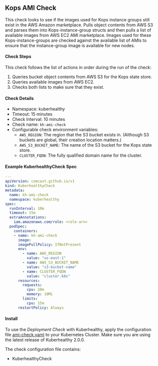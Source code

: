 ## Kops AMI Check

This check looks to see if the images used for Kops instance groups still exist in the AWS Amazon marketplace. Pulls object contents from AWS S3 and parses them into Kops-instance-group structs and then pulls a list of available images from AWS EC2 AMI marketplace. Images used for these Kops-instance-groups are checked against the available list of AMIs to ensure that the instance-group image is available for new nodes.

#### Check Steps

This check follows the list of actions in order during the run of the check:
1.  Queries bucket object contents from AWS S3 for the Kops state store.
2.  Queries available images from AWS EC2.
3.  Checks both lists to make sure that they exist.

#### Check Details

- Namespace: kuberhealthy
- Timeout: 15 minutes
- Check Interval: 10 minutes
- Check name: `kh-ami-check`
- Configurable check environment variables:
  - `AWS_REGION`: The region that the S3 bucket exists in. (Although S3 buckets are global, their creation location matters.)
  - `AWS_S3_BUCKET_NAME`: The name of the S3 bucket for the Kops state store.
  - `CLUSTER_FQDN`: The fully qualified domain name for the cluster.

#### Example KuberhealthyCheck Spec

```yaml
---
apiVersion: comcast.github.io/v1
kind: KuberhealthyCheck
metadata:
  name: kh-ami-check
  namespace: kuberhealthy
spec:
  runInterval: 10m
  timeout: 15m
  extraAnnotations:
    iam.amazonaws.com/role: <role-arn>
  podSpec:
    containers:
    - name: kh-ami-check
      image: 
      imagePullPolicy: IfNotPresent
      env:
        - name: AWS_REGION
          value: "us-east-1"
        - name: AWS_S3_BUCKET_NAME
          value: "s3-bucket-name"
        - name: CLUSTER_FQDN
          value: "cluster.k8s"
      resources:
        requests:
          cpu: 10m
          memory: 10Mi
        limits:
          cpu: 15m
      restartPolicy: Always

```

#### Install

To use the *Deployment Check* with Kuberhealthy, apply the configuration file [ami-check.yaml](ami-check.yaml) to your Kubernetes Cluster.
Make sure you are using the latest release of Kuberhealthy 2.0.0. 

The check configuration file contains:
- KuberhealthyCheck
